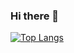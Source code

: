 ### Hi there 👋

[![Top Langs](https://github-readme-stats.vercel.app/api/top-langs/?username=solargate&layout=compact&hide=makefile,qmake)](https://github.com/anuraghazra/github-readme-stats)
